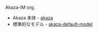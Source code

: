 Akaza-IM org.

- Akaza 本体 - [akaza](https://github.com/akaza-im/akaza)
- 標準的なモデル - [akaza-default-model](https://github.com/akaza-im/akaza-default-model)
